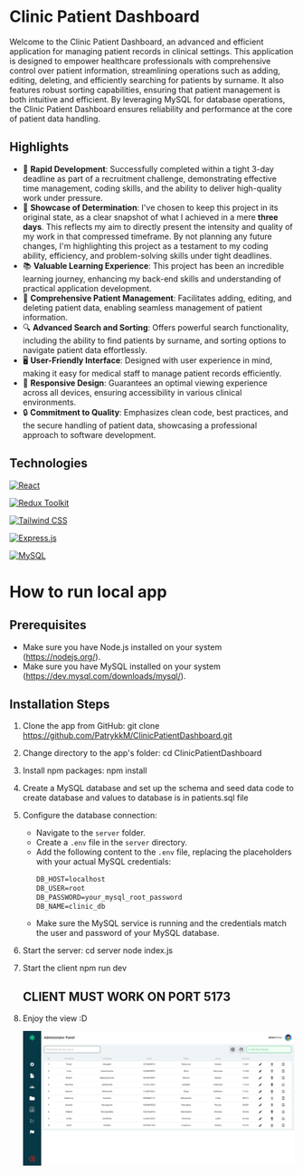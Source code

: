 # Clinic Patient Dashboard

Welcome to the Clinic Patient Dashboard, an advanced and efficient application for managing patient records in clinical settings. This application is designed to empower healthcare professionals with comprehensive control over patient information, streamlining operations such as adding, editing, deleting, and efficiently searching for patients by surname. It also features robust sorting capabilities, ensuring that patient management is both intuitive and efficient. By leveraging MySQL for database operations, the Clinic Patient Dashboard ensures reliability and performance at the core of patient data handling.

## Highlights

- 🚀 **Rapid Development**: Successfully completed within a tight 3-day deadline as part of a recruitment challenge, demonstrating effective time management, coding skills, and the ability to deliver high-quality work under pressure.
- 🗿 **Showcase of Determination**: I've chosen to keep this project in its original state, as a clear snapshot of what I achieved in a mere **three days**. This reflects my aim to directly present the intensity and quality of my work in that compressed timeframe. By not planning any future changes, I'm highlighting this project as a testament to my coding ability, efficiency, and problem-solving skills under tight deadlines. 
- 📚 **Valuable Learning Experience**: This project has been an incredible learning journey, enhancing my back-end skills and understanding of practical application development.
- 📝 **Comprehensive Patient Management**: Facilitates adding, editing, and deleting patient data, enabling seamless management of patient information.
- 🔍 **Advanced Search and Sorting**: Offers powerful search functionality, including the ability to find patients by surname, and sorting options to navigate patient data effortlessly.
- 🖥 **User-Friendly Interface**: Designed with user experience in mind, making it easy for medical staff to manage patient records efficiently.
- 📱 **Responsive Design**: Guarantees an optimal viewing experience across all devices, ensuring accessibility in various clinical environments.
- 🔒 **Commitment to Quality**: Emphasizes clean code, best practices, and the secure handling of patient data, showcasing a professional approach to software development.

## Technologies

[![React](https://img.shields.io/badge/React-gray?style=for-the-badge&logo=react&logoColor=61DAFB)](https://reactjs.org/)

[![Redux Toolkit](https://img.shields.io/badge/Redux_Toolkit-764ABC?style=for-the-badge&logo=redux&logoColor=white)](https://redux-toolkit.js.org/)

[![Tailwind CSS](https://img.shields.io/badge/Tailwind%20CSS-0F172A?style=for-the-badge&logo=tailwind-css&logoColor=white)](https://tailwindcss.com/)

[![Express.js](https://img.shields.io/badge/Express.js-black?style=for-the-badge&logo=express&logoColor=white)](https://expressjs.com/)

[![MySQL](https://img.shields.io/badge/MySQL-ADD8E6?style=for-the-badge&logo=mysql)](https://www.mysql.com/)

# How to run local app

## Prerequisites

- Make sure you have Node.js installed on your system (https://nodejs.org/).
- Make sure you have MySQL installed on your system (https://dev.mysql.com/downloads/mysql/).

## Installation Steps

1. Clone the app from GitHub:
   git clone https://github.com/PatrykkM/ClinicPatientDashboard.git
2. Change directory to the app's folder:
   cd ClinicPatientDashboard
3. Install npm packages:
   npm install
4. Create a MySQL database and set up the schema and seed data
   code to create database and values to database is in patients.sql file
5. Configure the database connection:

   - Navigate to the `server` folder.
   - Create a `.env` file in the `server` directory.
   - Add the following content to the `.env` file, replacing the placeholders with your actual MySQL credentials:
     ```
     DB_HOST=localhost
     DB_USER=root
     DB_PASSWORD=your_mysql_root_password
     DB_NAME=clinic_db
     ```
   - Make sure the MySQL service is running and the credentials match the user and password of your MySQL database.

6. Start the server:
   cd server
   node index.js
7. Start the client
   npm run dev
   ## CLIENT MUST WORK ON PORT 5173
8. Enjoy the view :D

   ![App](src/assets/img/adminPanel.jpg "App")
